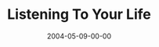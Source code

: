 ---
layout: message
category: message
series: "Going Crazy"
title: "Listening To Your Life"
date: 2004-05-09-00-00
message_id: 172
---